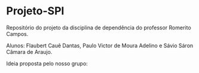 # Projeto-SPI
Repositório do projeto da disciplina de dependência do professor Romerito Campos.

Alunos: Flaubert Cauê Dantas, Paulo Victor de Moura Adelino e Sávio Sáron Câmara de Araujo.

Ideia proposta pelo nosso grupo:
